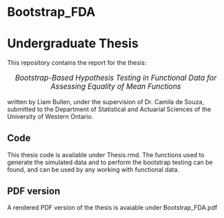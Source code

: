 # Bootstrap_FDA

# Undergraduate Thesis

This repository contains the report for the thesis:



<p align="center" style="font-size:larger;">
<i>Bootstrap-Based Hypothesis Testing in Functional Data for
Assessing Equality of Mean Functions</i>
</p>

written by Liam Bullen, under the supervision of Dr. Camila de Souza, submitted to the Department of Statistical and Actuarial Sciences of the University of Western Ontario.


## Code
This thesis code is available under Thesis.rmd. The functions used to generate the simulated data and to perform the bootstrap testing can be found, and can be used by any working with functional data.

## PDF version
A rendered PDF version of the thesis is avaiable under Bootstrap_FDA.pdf
